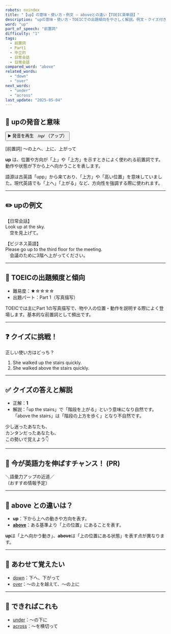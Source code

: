 ```yaml
---
robots: noindex
title: "【up】の意味・使い方・例文 ― aboveとの違い【TOEIC英単語】"
description: "upの意味・使い方・TOEICでの出題傾向をやさしく解説。例文・クイズ付きでaboveとの違いもわかりやすく学べます。"
word: "up"
part_of_speech: "前置詞"
difficulty: "1"
tags:
  - 前置詞
  - Part1
  - 中立的
  - 日常会話
  - 日常会話
compared_word: "above"
related_words:
  - "down"
  - "over"
next_words:
  - "under"
  - "across"
last_update: "2025-05-04"
---
```


## 🔰 upの発音と意味

<button class="play-audio" onclick="playTTS('up')">
  <span class="play-audio-main">
    ▶️ 発音を再生　/ʌp/
  </span>
  <span class="play-audio-sub">
    （アップ）
  </span>
</button>

[前置詞] ～の上へ、上に、上がって

**up** は、位置や方向が「上」や「上方」を示すときによく使われる前置詞です。動作や状態が下から上へ向かうことを表します。

語源は古英語「upp」から来ており、「上方」や「高い位置」を意味していました。現代英語でも「上へ」「上がる」など、方向性を強調する際に使われます。

---

## ✏️ upの例文

【日常会話】  
Look up at the sky.  
　空を見上げて。

【ビジネス英語】  
Please go up to the third floor for the meeting.  
　会議のために3階へ上がってください。

---

## 🎯 TOEICの出題頻度と傾向

- 難易度：★☆☆☆☆
- 出題パート：Part 1（写真描写）

TOEICでは主にPart 1の写真描写で、物や人の位置・動作を説明する際によく登場します。基本的な前置詞として頻出です。

---

## ❓ クイズに挑戦！

正しい使い方はどっち？

1. She walked up the stairs quickly.  
2. She walked above the stairs quickly.

---

## ✅ クイズの答えと解説

- 正解：**1**
- 解説：「up the stairs」で「階段を上がる」という意味になり自然です。「above the stairs」は「階段の上方を歩く」となり不自然です。

少し迷ったあなたも、  
カンタンだったあなたも、  
この勢いで覚えよう👇️

---

## 🚀 今が英語力を伸ばすチャンス！ (PR)

<div class="info-center">
＼語彙力アップの近道／<br>  
（おすすめ情報予定）
</div>

---

## 🤔  above との違いは？

- **up**：下から上への動きや方向を表す。
- **[above](/word/above/)**：ある基準より「上の位置」にあることを表す。

**up**は「上へ向かう動き」、**above**は「上の位置にある状態」を表す点が異なります。

---

## 🧩 あわせて覚えたい

- [down](/word/down/)：下へ、下がって
- [over](/word/over/)：～の上を越えて、～の上に

---

## 📖 できればこれも

- [under](/word/under/)：～の下に
- [across](/word/across/)：～を横切って

<!-- cvid: aid02_bid48 -->
